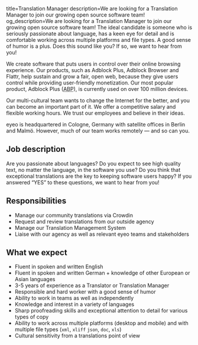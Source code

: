 title=Translation Manager
description=We are looking for a Translation Manager to join our growing open source software team!
og_description=We are looking for a Translation Manager to join our growing open source software team! The ideal candidate is someone who is seriously passionate about language, has a keen eye for detail and is comfortable working across multiple platforms and file types. A good sense of humor is a plus. Does this sound like you? If so, we want to hear from you!

<? include jobs/header ?>

We create software that puts users in control over their online browsing experience. Our products, such as Adblock Plus, Adblock Browser and Flattr, help sustain and grow a fair, open web, because they give users control while providing user-friendly monetization. Our most popular product, Adblock Plus (<abbr title="Adblock Plus">ABP</abbr>), is currently used on over 100 million devices.

Our multi-cultural team wants to change the Internet for the better, and you can become an important part of it. We offer a competitive salary and flexible working hours. We trust our employees and believe in their ideas.

eyeo is headquartered in Cologne, Germany with satellite offices in Berlin and Malmö. However, much of our team works remotely — and so can you.

## Job description

Are you passionate about languages? Do you expect to see high quality text, no matter the language, in the software you use? Do you think that exceptional translations are the key to keeping software users happy? If you answered “YES” to these questions, we want to hear from you!

## Responsibilities

- Manage our community translations via Crowdin
- Request and review translations from our outside agency
- Manage our Translation Management System
- Liaise with our agency as well as relevant eyeo teams and stakeholders

## What we expect

- Fluent in spoken and written English
- Fluent in spoken and written German + knowledge of other European or Asian languages
- 3-5 years of experience as a Translator or Translation Manager
- Responsible and hard worker with a good sense of humor
- Ability to work in teams as well as independently
- Knowledge and interest in a variety of languages
- Sharp proofreading skills and exceptional attention to detail for various types of copy
- Ability to work across multiple platforms (desktop and mobile) and with multiple file types (`xml`, `xliff` `json`, `doc`, `xls`)
- Cultural sensitivity from a translations point of view

<? include jobs/footer ?>
